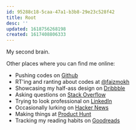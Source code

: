 ```yaml
---
id: 95288c18-5caa-47a1-b3b8-29e23c528f42
title: Root
desc: ''
updated: 1618756268198
created: 1617408806333
---
```


My second brain.

Other places where you can find me online:

* Pushing codes on [Github](http://github.com/faizmokhtar)
* RT'ing and ranting about codes at [@faizmokh](https://twitter.com/faizmokh)
* Showcasing my half-ass design on [Dribbble](https://dribbble.com/faizmokhtar)
* Asking questions on [Stack Overflow](https://stackoverflow.com/users/1079979/faiz-mokhtar?tab=profile)
* Trying to look professional on [LinkedIn](www.linkedin.com/in/faizmokh)
* Occasionally lurking on [Hacker News](https://news.ycombinator.com/user?id=faizmokhtar)
* Making things at [Product Hunt](https://www.producthunt.com/@faizmokh)
* Tracking my reading habits on [Goodreads](https://www.goodreads.com/faizmokhtar)
